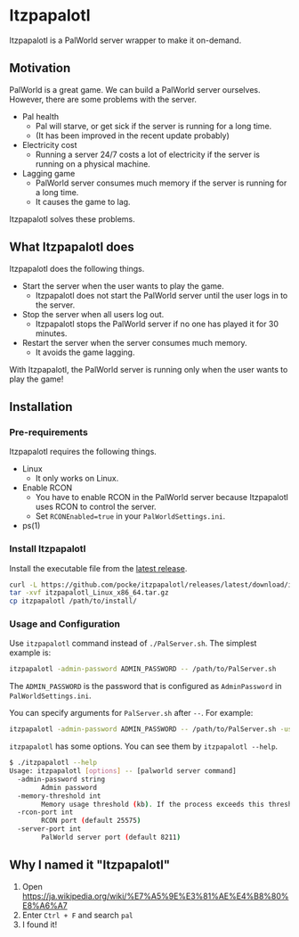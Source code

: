 # Itzpapalotl

Itzpapalotl is a PalWorld server wrapper to make it on-demand.

## Motivation

PalWorld is a great game. We can build a PalWorld server ourselves. However, there are some problems with the server.

* Pal health
  * Pal will starve, or get sick if the server is running for a long time.
  * (It has been improved in the recent update probably)
* Electricity cost
  * Running a server 24/7 costs a lot of electricity if the server is running on a physical machine.
* Lagging game
  * PalWorld server consumes much memory if the server is running for a long time.
  * It causes the game to lag.

Itzpapalotl solves these problems.

## What Itzpapalotl does

Itzpapalotl does the following things.

* Start the server when the user wants to play the game.
  * Itzpapalotl does not start the PalWorld server until the user logs in to the server.
* Stop the server when all users log out.
  * Itzpapalotl stops the PalWorld server if no one has played it for 30 minutes.
* Restart the server when the server consumes much memory.
  * It avoids the game lagging.

With Itzpapalotl, the PalWorld server is running only when the user wants to play the game!

## Installation

### Pre-requirements

Itzpapalotl requires the following things.

* Linux
  * It only works on Linux.
* Enable RCON
  * You have to enable RCON in the PalWorld server because Itzpapalotl uses RCON to control the server.
  * Set `RCONEnabled=true` in your `PalWorldSettings.ini`.
* ps(1)

### Install Itzpapalotl

Install the executable file from the [latest release](https://github.com/pocke/itzpapalotl/releases/latest).

```bash
curl -L https://github.com/pocke/itzpapalotl/releases/latest/download/itzpapalotl_Linux_x86_64.tar.gz -o itzpapalotl_Linux_x86_64.tar.gz
tar -xvf itzpapalotl_Linux_x86_64.tar.gz
cp itzpapalotl /path/to/install/
```

### Usage and Configuration

Use `itzpapalotl` command instead of `./PalServer.sh`. The simplest example is:

```bash
itzpapalotl -admin-password ADMIN_PASSWORD -- /path/to/PalServer.sh
```

The `ADMIN_PASSWORD` is the password that is configured as `AdminPassword` in `PalWorldSettings.ini`.

You can specify arguments for `PalServer.sh` after `--`. For example:

```bash
itzpapalotl -admin-password ADMIN_PASSWORD -- /path/to/PalServer.sh -useperfthreads -NoAsyncLoadingThread -UseMultithreadForDS
```

`itzpapalotl` has some options. You can see them by `itzpapalotl --help`.

```bash
$ ./itzpapalotl --help
Usage: itzpapalotl [options] -- [palworld server command]
  -admin-password string
    	Admin password
  -memory-threshold int
    	Memory usage threshold (kb). If the process exceeds this threshold, it will be shut down. (default 10000000)
  -rcon-port int
    	RCON port (default 25575)
  -server-port int
    	PalWorld server port (default 8211)
```

## Why I named it "Itzpapalotl"

1. Open https://ja.wikipedia.org/wiki/%E7%A5%9E%E3%81%AE%E4%B8%80%E8%A6%A7
1. Enter `Ctrl + F` and search `pal`
1. I found it!
